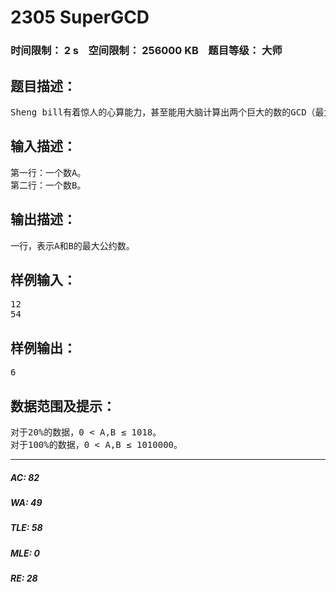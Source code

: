 # 2305 SuperGCD   
### 时间限制： 2 s&nbsp;&nbsp;&nbsp;&nbsp;空间限制： 256000 KB&nbsp;&nbsp;&nbsp;&nbsp;题目等级： 大师  
## 题目描述：  

<pre>
Sheng bill有着惊人的心算能力，甚至能用大脑计算出两个巨大的数的GCD（最大公约数）！因此他经常和别人比赛计算GCD。有一天Sheng bill很嚣张地找到了你，并要求和你比赛，但是输给Sheng bill岂不是很丢脸！所以你决定写一个程序来教训他。
</pre>
  
  
## 输入描述：  

<pre>
第一行：一个数A。
第二行：一个数B。
</pre>
  
  
## 输出描述：  

<pre>
一行，表示A和B的最大公约数。
</pre>
  
  
## 样例输入：  

<pre>
12
54
</pre>
  
  
## 样例输出：  

<pre>
6
</pre>
  
  
## 数据范围及提示：  

<pre>
对于20%的数据，0 < A,B ≤ 1018。
对于100%的数据，0 < A,B ≤ 1010000。
</pre>
  
  
***  

##### AC: 82  
##### WA: 49  
##### TLE: 58  
##### MLE: 0  
##### RE: 28  
